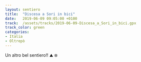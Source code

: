 ```yaml
---
layout: sentiero
title:  "Discesa a Sori in bici"
date:   2019-06-09 09:05:00 +0100
track:  /assets/tracks/2019-06-09-Discesa_a_Sori_in_bici.gpx
track_color: green
categories:
- Italia
- Oltrepò
---
```


Un altro bel sentiero!! :mountain: :snowflake: